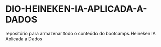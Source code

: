 # DIO-HEINEKEN-IA-APLICADA-A-DADOS
repositório para armazenar todo o conteúdo do bootcamps Heineken IA Aplicada a Dados
